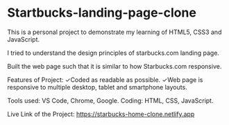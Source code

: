# Startbucks-landing-page-clone

This is a personal project to demonstrate my learning of HTML5, CSS3 and JavaScript.

I tried to understand the design principles of starbucks.com landing page.

Built the web page such that it is similar to how Starbucks.com  responsive.

Features of Project:
✓Coded as readable as possible.
✓Web page is responsive to multiple desktop, tablet and smartphone layouts.


Tools used: VS Code, Chrome, Google.
Coding: HTML, CSS, JavaScript.

Live Link of the Project: https://starbucks-home-clone.netlify.app
